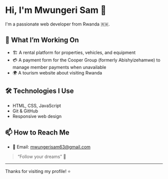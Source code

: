 # Hi, I'm Mwungeri Sam 👋

I'm a passionate web developer from Rwanda 🇷🇼.

## 🌱 What I’m Working On

- 🏗️ A rental platform for properties, vehicles, and equipment
- 💳 A payment form for the Cooper Group (formerly Abishyizehamwe) to manage member payments when unavailable
- 🌍 A tourism website about visiting Rwanda

## 🛠️ Technologies I Use

- HTML, CSS, JavaScript
- Git & GitHub
- Responsive web design

## 📫 How to Reach Me

- 📧 Email: mwungerisam63@gmail.com

> “Follow your dreams” 💭

---

Thanks for visiting my profile! ⭐

